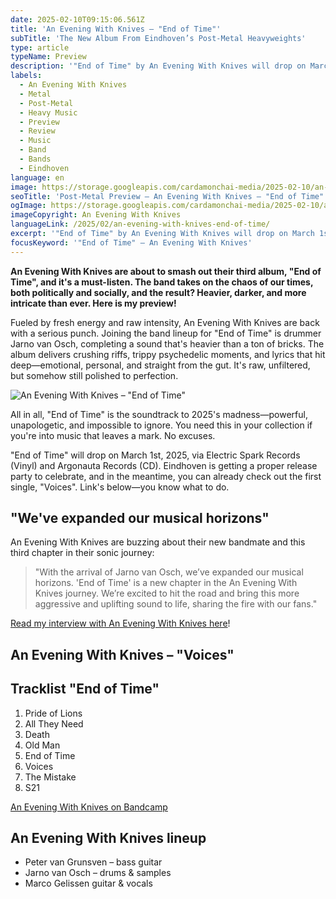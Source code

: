 ```yaml
---
date: 2025-02-10T09:15:06.561Z
title: 'An Evening With Knives – "End of Time"'
subTitle: 'The New Album From Eindhoven’s Post-Metal Heavyweights'
type: article
typeName: Preview
description: '"End of Time" by An Evening With Knives will drop on March 1st. Check out my preview and listen to the first song now!'
labels:
  - An Evening With Knives
  - Metal
  - Post-Metal
  - Heavy Music
  - Preview
  - Review
  - Music
  - Band
  - Bands
  - Eindhoven
language: en
image: https://storage.googleapis.com/cardamonchai-media/2025-02-10/an-evening-with-knives-end-of-time-soundsvegan-com-1-jpg-imagine-483838_696666_1024_768/640.webp
seoTitle: 'Post-Metal Preview – An Evening With Knives – "End of Time"'
ogImage: https://storage.googleapis.com/cardamonchai-media/2025-02-10/an-evening-with-knives-end-of-time-soundsvegan-com-og-jpg-imagine-282818_473b29_1200_628/640.webp
imageCopyright: An Evening With Knives
languageLink: /2025/02/an-evening-with-knives-end-of-time/
excerpt: '"End of Time" by An Evening With Knives will drop on March 1st—and you can already listen to the first pre-released single now! Dark, heavy and powerfull sounds await you so you need to click the play button! With this record the band from Einhoven has opened a new, uplifting chapter!'
focusKeyword: '"End of Time" – An Evening With Knives'
---
```


**An Evening With Knives are about to smash out their third album, "End of Time", and it's a must-listen. The band takes on the chaos of our times, both politically and socially, and the result? Heavier, darker, and more intricate than ever. Here is my preview!**

Fueled by fresh energy and raw intensity, An Evening With Knives are back with a serious punch. Joining the band lineup for "End of Time" is drummer Jarno van Osch, completing a sound that's heavier than a ton of bricks. The album delivers crushing riffs, trippy psychedelic moments, and lyrics that hit deep—emotional, personal, and straight from the gut. It's raw, unfiltered, but somehow still polished to perfection.

![An Evening With Knives – "End of Time"](https://storage.googleapis.com/cardamonchai-media/2025-02-10/an-evening-with-knives-end-of-time-album-cover-soundsvegan-com-jpg-imagine-281818_8d573a_1500_1500/640.webp 'An Evening With Knives – "End of Time"')

All in all, "End of Time" is the soundtrack to 2025's madness—powerful, unapologetic, and impossible to ignore. You need this in your collection if you're into music that leaves a mark. No excuses.

"End of Time" will drop on March 1st, 2025, via Electric Spark Records (Vinyl) and Argonauta Records (CD). Eindhoven is getting a proper release party to celebrate, and in the meantime, you can already check out the first single, "Voices". Link's below—you know what to do.

## "We've expanded our musical horizons"

An Evening With Knives are buzzing about their new bandmate and this third chapter in their sonic journey:

> "With the arrival of Jarno van Osch, we’ve expanded our musical horizons. 'End of Time' is a new chapter in the An Evening With Knives journey. We’re excited to hit the road and bring this more aggressive and uplifting sound to life, sharing the fire with our fans."

[Read my interview with An Evening With Knives here](/2023/02/an-evening-with-knives-interview-en/)!

## An Evening With Knives – "Voices"

<YouTube id="7LlJx1ZvlcI" />

## Tracklist "End of Time"

1. Pride of Lions
2. All They Need
3. Death
4. Old Man
5. End of Time
6. Voices
7. The Mistake
8. S21

[An Evening With Knives on Bandcamp](https://aneveningwithknives.bandcamp.com/album/end-of-time)

## An Evening With Knives lineup

- Peter van Grunsven – bass guitar
- Jarno van Osch – drums & samples
- Marco Gelissen guitar & vocals

<Gallery name="glry-an-evening-with-knives-soundsvegan" />
